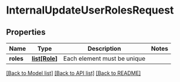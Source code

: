 # InternalUpdateUserRolesRequest

## Properties
Name | Type | Description | Notes
------------ | ------------- | ------------- | -------------
**roles** | [**list[Role]**](Role.md) | Each element must be unique | 

[[Back to Model list]](../README.md#documentation-for-models) [[Back to API list]](../README.md#documentation-for-api-endpoints) [[Back to README]](../README.md)

